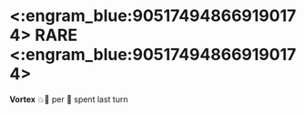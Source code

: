 # <:engram_blue:905174948669190174> RARE <:engram_blue:905174948669190174>

**Vortex** :boom::no_entry_sign: per :large_blue_diamond: spent last turn
